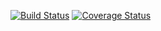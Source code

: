 [![Build Status](https://travis-ci.org/longphu-thesis/longphu-app.svg?branch=golang-test)](https://travis-ci.org/longphu-thesis/longphu-app)
[![Coverage Status](https://coveralls.io/repos/github/longphu-thesis/longphu-app/badge.svg?branch=golang-test)](https://coveralls.io/github/longphu-thesis/longphu-app?branch=golang-test)
